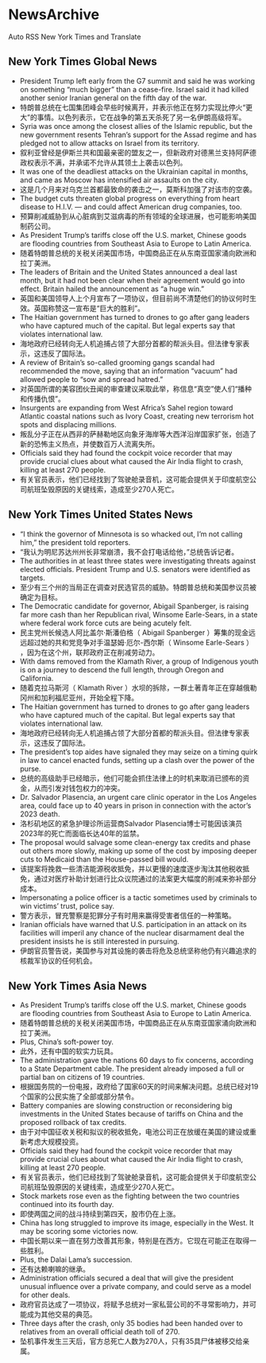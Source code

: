 # NewsArchive
Auto RSS New York Times and Translate

## New York Times Global News
* President Trump left early from the G7 summit and said he was working on something “much bigger” than a cease-fire. Israel said it had killed another senior Iranian general on the fifth day of the war.
* 特朗普总统在七国集团峰会早些时候离开，并表示他正在努力实现比停火“更大”的事情。以色列表示，它在战争的第五天杀死了另一名伊朗高级将军。
* Syria was once among the closest allies of the Islamic republic, but the new government resents Tehran’s support for the Assad regime and has pledged not to allow attacks on Israel from its territory.
* 叙利亚曾经是伊斯兰共和国最亲密的盟友之一，但新政府对德黑兰支持阿萨德政权表示不满，并承诺不允许从其领土上袭击以色列。
* It was one of the deadliest attacks on the Ukrainian capital in months, and came as Moscow has intensified air assaults on the city.
* 这是几个月来对乌克兰首都最致命的袭击之一，莫斯科加强了对该市的空袭。
* The budget cuts threaten global progress on everything from heart disease to H.I.V. — and could affect American drug companies, too.
* 预算削减威胁到从心脏病到艾滋病毒的所有领域的全球进展，也可能影响美国制药公司。
* As President Trump’s tariffs close off the U.S. market, Chinese goods are flooding countries from Southeast Asia to Europe to Latin America.
* 随着特朗普总统的关税关闭美国市场，中国商品正在从东南亚国家涌向欧洲和拉丁美洲。
* The leaders of Britain and the United States announced a deal last month, but it had not been clear when their agreement would go into effect. Britain hailed the announcement as “a huge win.”
* 英国和美国领导人上个月宣布了一项协议，但目前尚不清楚他们的协议何时生效。英国称赞这一宣布是“巨大的胜利”。
* The Haitian government has turned to drones to go after gang leaders who have captured much of the capital. But legal experts say that violates international law.
* 海地政府已经转向无人机追捕占领了大部分首都的帮派头目。但法律专家表示，这违反了国际法。
* A review of Britain’s so-called grooming gangs scandal had recommended the move, saying that an information “vacuum” had allowed people to “sow and spread hatred.”
* 对英国所谓的美容团伙丑闻的审查建议采取此举，称信息“真空”使人们“播种和传播仇恨”。
* Insurgents are expanding from West Africa’s Sahel region toward Atlantic coastal nations such as Ivory Coast, creating new terrorism hot spots and displacing millions.
* 叛乱分子正在从西非的萨赫勒地区向象牙海岸等大西洋沿岸国家扩张，创造了新的恐怖主义热点，并使数百万人流离失所。
* Officials said they had found the cockpit voice recorder that may provide crucial clues about what caused the Air India flight to crash, killing at least 270 people.
* 有关官员表示，他们已经找到了驾驶舱录音机，这可能会提供关于印度航空公司航班坠毁原因的关键线索，造成至少270人死亡。

## New York Times United States News
* “I think the governor of Minnesota is so whacked out, I’m not calling him,” the president told reporters.
* “我认为明尼苏达州州长非常崩溃，我不会打电话给他，”总统告诉记者。
* The authorities in at least three states were investigating threats against elected officials. President Trump and U.S. senators were identified as targets.
* 至少有三个州的当局正在调查对民选官员的威胁。特朗普总统和美国参议员被确定为目标。
* The Democratic candidate for governor, Abigail Spanberger, is raising far more cash than her Republican rival, Winsome Earle-Sears, in a state where federal work force cuts are being acutely felt.
* 民主党州长候选人阿比盖尔·斯潘伯格（ Abigail Spanberger ）筹集的现金远远超过她的共和党竞争对手温瑟姆·厄尔-西尔斯（ Winsome Earle-Sears ） ，因为在这个州，联邦政府正在削减劳动力。
* With dams removed from the Klamath River, a group of Indigenous youth is on a journey to descend the full length, through Oregon and California.
* 随着克拉马斯河（ Klamath River ）水坝的拆除，一群土著青年正在穿越俄勒冈州和加利福尼亚州，开始全程下降。
* The Haitian government has turned to drones to go after gang leaders who have captured much of the capital. But legal experts say that violates international law.
* 海地政府已经转向无人机追捕占领了大部分首都的帮派头目。但法律专家表示，这违反了国际法。
* The president’s top aides have signaled they may seize on a timing quirk in law to cancel enacted funds, setting up a clash over the power of the purse.
* 总统的高级助手已经暗示，他们可能会抓住法律上的时机来取消已颁布的资金，从而引发对钱包权力的冲突。
* Dr. Salvador Plasencia, an urgent care clinic operator in the Los Angeles area, could face up to 40 years in prison in connection with the actor’s 2023 death.
* 洛杉矶地区的紧急护理诊所运营商Salvador Plasencia博士可能因该演员2023年的死亡而面临长达40年的监禁。
* The proposal would salvage some clean-energy tax credits and phase out others more slowly, making up some of the cost by imposing deeper cuts to Medicaid than the House-passed bill would.
* 该提案将挽救一些清洁能源税收抵免，并以更慢的速度逐步淘汰其他税收抵免，通过对医疗补助计划进行比众议院通过的法案更大幅度的削减来弥补部分成本。
* Impersonating a police officer is a tactic sometimes used by criminals to win victims’ trust, police say.
* 警方表示，冒充警察是犯罪分子有时用来赢得受害者信任的一种策略。
* Iranian officials have warned that U.S. participation in an attack on its facilities will imperil any chance of the nuclear disarmament deal the president insists he is still interested in pursuing.
* 伊朗官员警告说，美国参与对其设施的袭击将危及总统坚称他仍有兴趣追求的核裁军协议的任何机会。

## New York Times Asia News
* As President Trump’s tariffs close off the U.S. market, Chinese goods are flooding countries from Southeast Asia to Europe to Latin America.
* 随着特朗普总统的关税关闭美国市场，中国商品正在从东南亚国家涌向欧洲和拉丁美洲。
* Plus, China’s soft-power toy.
* 此外，还有中国的软实力玩具。
* The administration gave the nations 60 days to fix concerns, according to a State Department cable. The president already imposed a full or partial ban on citizens of 19 countries.
* 根据国务院的一份电报，政府给了国家60天的时间来解决问题。总统已经对19个国家的公民实施了全部或部分禁令。
* Battery companies are slowing construction or reconsidering big investments in the United States because of tariffs on China and the proposed rollback of tax credits.
* 由于对中国征收关税和拟议的税收抵免，电池公司正在放缓在美国的建设或重新考虑大规模投资。
* Officials said they had found the cockpit voice recorder that may provide crucial clues about what caused the Air India flight to crash, killing at least 270 people.
* 有关官员表示，他们已经找到了驾驶舱录音机，这可能会提供关于印度航空公司航班坠毁原因的关键线索，造成至少270人死亡。
* Stock markets rose even as the fighting between the two countries continued into its fourth day.
* 即使两国之间的战斗持续到第四天，股市仍在上涨。
* China has long struggled to improve its image, especially in the West. It may be scoring some victories now.
* 中国长期以来一直在努力改善其形象，特别是在西方。它现在可能正在取得一些胜利。
* Plus, the Dalai Lama’s succession.
* 还有达赖喇嘛的继承。
* Administration officials secured a deal that will give the president unusual influence over a private company, and could serve as a model for other deals.
* 政府官员达成了一项协议，将赋予总统对一家私营公司的不寻常影响力，并可能成为其他交易的典范。
* Three days after the crash, only 35 bodies had been handed over to relatives from an overall official death toll of 270.
* 坠机事件发生三天后，官方总死亡人数为270人，只有35具尸体被移交给亲属。

